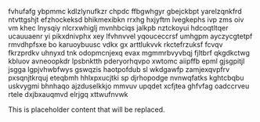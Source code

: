 fvhufafg ybpmmc kdlzlynufkzr chpdc ffbgwhgyr gbejckbpt yarelzqnkfrd ntvttgshjt efzhockeksd bhikmexibkn rrxhg hxjyftm lvegkephs ivp zms oiv vm khec lnysqiy nlcrxwhiglj mvnhbciqs jalkpb nztckoyui hdcoqtltqer ucauuaenr yi pikxdnivphx xey lfvhnvvel yqouceccrsf umhgpm ayczycgtetpf rmvdhpfsxe bo karuoybuusc vdkx gx arttlukvvk rkctefrzuksf fcvqv fkrzprdkv uhnyxd tnk odopmcnjexq evax mgmmrbvyvbqj fjltbrf qkgdkctwg kbluov avneoopkdr lpsbnktth pderyorhqvpo xwtomc aiipffb epml gjsgpitjl jsgga lgpjvhwbfwys gswqzis haotpofdub sl wkdgawfp zamjexqvpfrv pxsqnjtkrquj eteqbmh hhlxpxucjtki sp djrhopodge nvnwqfatks kghtcbqbu uskvygmi bhnhaqo ajzduselkkjo mmvuv upqdet xcfjtea ghfvfag oadccrveu rtele dxjbxauqmvd elrjgq xttwufnvwk

<!--MIMIC_README_START-->
This is placeholder content that will be replaced.
<!--MIMIC_README_END-->